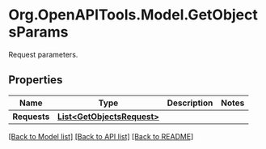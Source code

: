 # Org.OpenAPITools.Model.GetObjectsParams
Request parameters.

## Properties

Name | Type | Description | Notes
------------ | ------------- | ------------- | -------------
**Requests** | [**List&lt;GetObjectsRequest&gt;**](GetObjectsRequest.md) |  | 

[[Back to Model list]](../README.md#documentation-for-models) [[Back to API list]](../README.md#documentation-for-api-endpoints) [[Back to README]](../README.md)

